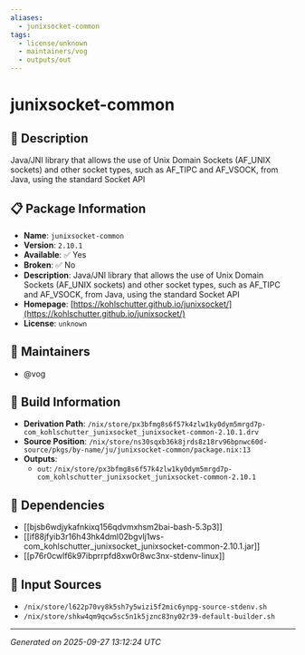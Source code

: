 ```yaml
---
aliases:
  - junixsocket-common
tags:
  - license/unknown
  - maintainers/vog
  - outputs/out
---
```


# junixsocket-common

## 📝 Description

Java/JNI library that allows the use of Unix Domain Sockets (AF_UNIX sockets) and other socket types, such as AF_TIPC and AF_VSOCK, from Java, using the standard Socket API

## 📋 Package Information

- **Name**: `junixsocket-common`
- **Version**: `2.10.1`
- **Available**: ✅ Yes
- **Broken**: ✅ No
- **Description**: Java/JNI library that allows the use of Unix Domain Sockets (AF_UNIX sockets) and other socket types, such as AF_TIPC and AF_VSOCK, from Java, using the standard Socket API
- **Homepage**: [https://kohlschutter.github.io/junixsocket/](https://kohlschutter.github.io/junixsocket/)
- **License**: `unknown`
## 👥 Maintainers

- @vog


## 🔧 Build Information

- **Derivation Path**: `/nix/store/px3bfmg8s6f57k4zlw1ky0dym5mrgd7p-com_kohlschutter_junixsocket_junixsocket-common-2.10.1.drv`
- **Source Position**: `/nix/store/ns30sqxb36k8jrds8z18rv96bpnwc60d-source/pkgs/by-name/ju/junixsocket-common/package.nix:13`
- **Outputs**:
  - `out`:  `/nix/store/px3bfmg8s6f57k4zlw1ky0dym5mrgd7p-com_kohlschutter_junixsocket_junixsocket-common-2.10.1`

## 🔗 Dependencies

- [[bjsb6wdjykafnkixq156qdvmxhsm2bai-bash-5.3p3]]
- [[if88jfyib3r16h43hk4dml02bgvlj1ws-com_kohlschutter_junixsocket_junixsocket-common-2.10.1.jar]]
- [[p76r0cwlf6k97ibprrpfd8xw0r8wc3nx-stdenv-linux]]

## 📁 Input Sources

- `/nix/store/l622p70vy8k5sh7y5wizi5f2mic6ynpg-source-stdenv.sh`
- `/nix/store/shkw4qm9qcw5sc5n1k5jznc83ny02r39-default-builder.sh`

---
*Generated on 2025-09-27 13:12:24 UTC*
